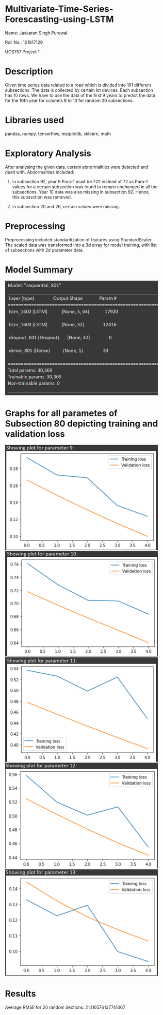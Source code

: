 # Multivariate-Time-Series-Forescasting-using-LSTM

Name: Jaskaran Singh Purewal

Roll No.: 101917129

UCS757 Project 1


# Description

Given time series data related to a road which is divided into 101 different subsections. The data is collected by certain Iot devices. Each subsection has 10 rows. We have to use the data of the first 9 years to predict the data for the 10th year for columns 9 to 13 for random 20 subsections.

# Libraries used

pandas, numpy, tensorflow, matplotlib, sklearn, math

# Exploratory Analysis

After analysing the given data, certain abnormalities were detected and dealt with. Abnormalities included:

1. In subsection 92, year 9 Para-1 must be 722 instead of 72 as Para-1 values for a certain subsection was found to remain unchanged in all the subsections. Year 10 data was also missing in subsection 92. Hence, this subsection was removed.

2. In subsection 20 and 26, certain values were missing.

# Preprocessing

Preprocessing included standardization of features using StandardScaler. The scaled data was transformed into a 3d array for model training, with list of subsections with 2d parameter data.

# Model Summary

![Model_summary](readme_resources/model.png)

# Graphs for all parametes of Subsection 80 depicting training and validation loss

![Parameter 9](readme_resources/p9.png)
![Parameter 10](readme_resources/p10.png)
![Parameter 11](readme_resources/p11.png)
![Parameter 12](readme_resources/p12.png)
![Parameter 13](readme_resources/p13.png)

# Results

Average RMSE for 20 random Sections: 21.110576137741067
